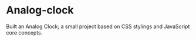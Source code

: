 # Analog-clock
Built an Analog Clock; a small project based on CSS stylings and JavaScript core concepts. 
